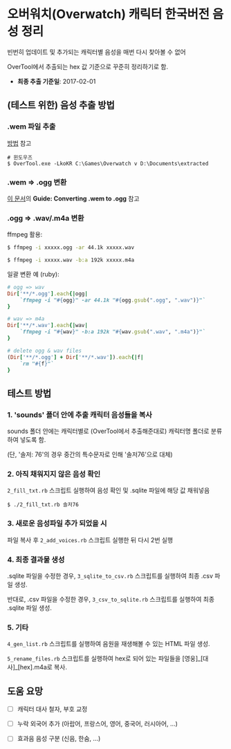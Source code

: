 # 오버워치(Overwatch) 캐릭터 한국버전 음성 정리

빈번히 업데이트 및 추가되는 캐릭터별 음성을 매번 다시 찾아볼 수 없어

OverTool에서 추출되는 hex 값 기준으로 꾸준히 정리하기로 함.

* **최종 추출 기준일**: 2017-02-01

## (테스트 위한) 음성 추출 방법

### .wem 파일 추출

[방법](https://owdev.wiki/User:Yukimono/Toolchain) 참고

```
# 윈도우즈
$ OverTool.exe -LkoKR C:\Games\Overwatch v D:\Documents\extracted
```

### .wem => .ogg 변환

[이 문서](http://forum.xentax.com/viewtopic.php?p=66311#p66311)의 **Guide: Converting .wem to .ogg** 참고

### .ogg => .wav/.m4a 변환

ffmpeg 활용:

```bash
$ ffmpeg -i xxxxx.ogg -ar 44.1k xxxxx.wav

$ ffmpeg -i xxxxx.wav -b:a 192k xxxxx.m4a
```

일괄 변환 예 (ruby):

```ruby
# ogg => wav
Dir['**/*.ogg'].each{|ogg|
	`ffmpeg -i "#{ogg}" -ar 44.1k "#{ogg.gsub(".ogg", ".wav")}"`
}

# wav => m4a
Dir['**/*.wav'].each{|wav|
	`ffmpeg -i "#{wav}" -b:a 192k "#{wav.gsub(".wav", ".m4a")}"`
}

# delete ogg & wav files
(Dir['**/*.ogg'] + Dir['**/*.wav']).each{|f|
	`rm "#{f}"`
}
```

## 테스트 방법

### 1. 'sounds' 폴더 안에 추출 캐릭터 음성들을 복사

sounds 폴더 안에는 캐릭터별로 (OverTool에서 추출해준대로) 캐릭터명 폴더로 분류하여 넣도록 함.

(단, '솔저: 76'의 경우 중간의 특수문자로 인해 '솔저76'으로 대체)

### 2. 아직 채워지지 않은 음성 확인

`2_fill_txt.rb` 스크립트 실행하여 음성 확인 및 .sqlite 파일에 해당 값 채워넣음

```
$ ./2_fill_txt.rb 솔저76
```

### 3. 새로운 음성파일 추가 되었을 시

파일 복사 후 `2_add_voices.rb` 스크립트 실행한 뒤 다시 2번 실행

### 4. 최종 결과물 생성

.sqlite 파일을 수정한 경우, `3_sqlite_to_csv.rb` 스크립트를 실행하여 최종 .csv 파일 생성.

반대로, .csv 파일을 수정한 경우, `3_csv_to_sqlite.rb` 스크립트를 실행하여 최종 .sqlite 파일 생성.

### 5. 기타

`4_gen_list.rb` 스크립트를 실행하여 음원을 재생해볼 수 있는 HTML 파일 생성.

`5_rename_files.rb` 스크립트를 실행하여 hex로 되어 있는 파일들을 [영웅]\_[대사]\_[hex].m4a로 복사.

## 도움 요망

- [ ] 캐릭터 대사 철자, 부호 교정
- [ ] 누락 외국어 추가 (아랍어, 프랑스어, 영어, 중국어, 러시아어, ...)
- [ ] 효과음 음성 구분 (신음, 한숨, ...)

